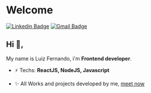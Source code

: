 # Welcome 
[![Linkedin Badge](https://img.shields.io/badge/-luizfernandoo-blue?style=flat-square&logo=Linkedin&logoColor=white&link=https://www.linkedin.com/in/luizfernandoo/)](https://www.linkedin.com/in/luizfernandoo/)
[![Gmail Badge](https://img.shields.io/badge/-devfernandoof@gmail.com-c14438?style=flat-square&logo=Mail.Ru&logoColor=white&link=mailto:devfernandoof@gmail.com)](mailto:devfernandoof@gmail.com)
## Hi 👋, 
My name is Luiz Fernando, i'm **Frontend developer**. 

-  ⚡ Techs: **ReactJS, NodeJS, Javascript**

-  ✨ All Works and projects developed by me, [meet now](https://github.com/lfnandoo/all-works)
